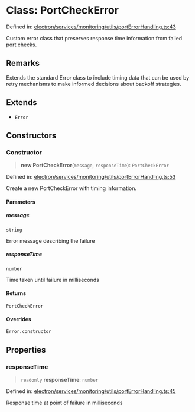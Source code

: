 # Class: PortCheckError

Defined in: [electron/services/monitoring/utils/portErrorHandling.ts:43](https://github.com/Nick2bad4u/Uptime-Watcher/blob/3cce0c3b352c8390536ca3c7399ece50a05faf18/electron/services/monitoring/utils/portErrorHandling.ts#L43)

Custom error class that preserves response time information from failed port checks.

## Remarks

Extends the standard Error class to include timing data that can be used
by retry mechanisms to make informed decisions about backoff strategies.

## Extends

- `Error`

## Constructors

### Constructor

> **new PortCheckError**(`message`, `responseTime`): `PortCheckError`

Defined in: [electron/services/monitoring/utils/portErrorHandling.ts:53](https://github.com/Nick2bad4u/Uptime-Watcher/blob/3cce0c3b352c8390536ca3c7399ece50a05faf18/electron/services/monitoring/utils/portErrorHandling.ts#L53)

Create a new PortCheckError with timing information.

#### Parameters

##### message

`string`

Error message describing the failure

##### responseTime

`number`

Time taken until failure in milliseconds

#### Returns

`PortCheckError`

#### Overrides

`Error.constructor`

## Properties

### responseTime

> `readonly` **responseTime**: `number`

Defined in: [electron/services/monitoring/utils/portErrorHandling.ts:45](https://github.com/Nick2bad4u/Uptime-Watcher/blob/3cce0c3b352c8390536ca3c7399ece50a05faf18/electron/services/monitoring/utils/portErrorHandling.ts#L45)

Response time at point of failure in milliseconds

